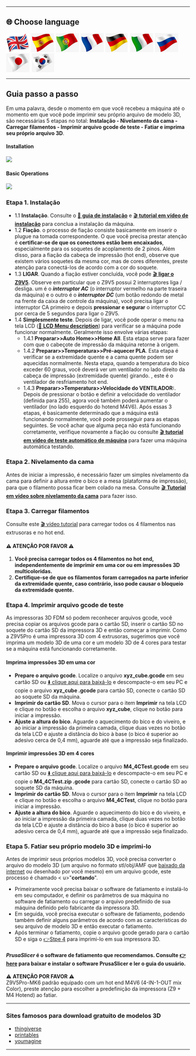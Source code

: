 [LCD_MENU]: https://github.com/ZONESTAR3D/Z9/tree/main/Z9V5/Z9V5-MK6/LCDMENU_Description.md
[PRUSA_SLICER]: https://github.com/ZONESTAR3D/Slicing-Guide/tree/master/PrusaSlicer
[VIDEO_POWERON]: https://github.com/ZONESTAR3D/Z9/assets/29502731/02fa8e57-a292-4aa5-bb7b-eaa703e3fc1b
[VIDEO_BEDLEVEL]: https://youtu.be/jNf98S0u2VQ
[VIDEO_LOADFILAMENT]: https://youtu.be/1rr4dXRxKc4

----
## <a id="choose-language">:globe_with_meridians: Choose language </a>
[![](../lanpic/EN.png)](./step_by_step.md)
[![](../lanpic/ES.png)](./step_by_step-es.md)
[![](../lanpic/PT.png)](./step_by_step-pt.md)
[![](../lanpic/FR.png)](./step_by_step-fr.md)
[![](../lanpic/DE.png)](./step_by_step-de.md)
[![](../lanpic/IT.png)](./step_by_step-it.md)
[![](../lanpic/RU.png)](./step_by_step-ru.md)
[![](../lanpic/JP.png)](./step_by_step-jp.md)
[![](../lanpic/KR.png)](./step_by_step-kr.md)

----
## Guia passo a passo
Em uma palavra, desde o momento em que você recebeu a máquina até o momento em que você pode imprimir seu próprio arquivo de modelo 3D, são necessárias 5 etapas no total: **Instalação - Nivelamento da cama - Carregar filamentos - Imprimir arquivo gcode de teste - Fatiar e imprima seu próprio arquivo 3D**.
#### Installation
[![](https://img.youtube.com/vi/pdr8nLl3T3w/0.jpg)](https://www.youtube.com/watch?v=pdr8nLl3T3w)
#### Basic Operations
[![](https://img.youtube.com/vi/GrCOZ4ADHeA/0.jpg)](https://www.youtube.com/watch?v=GrCOZ4ADHeA)

### <a id ="a1">Etapa 1. Instalação</a>
- 1.1 **Instalação**. Consulte o [:book: **guia de instalação**](./1.Installation/Installation.md) e [:clapper: **tutorial em vídeo de instalação**](https://youtu.be/pdr8nLl3T3w) para conclua a instalação da máquina.
- 1.2 **Fiação**. o processo de fiação consiste basicamente em inserir o plugue na tomada correspondente. O que você precisa prestar atenção é **certificar-se de que os conectores estão bem encaixados**, especialmente para os soquetes de acoplamento de 2 pinos. Além disso, para a fiação da cabeça de impressão (hot end), observe que existem vários soquetes da mesma cor, mas de cores diferentes, preste atenção para conectá-los de acordo com a cor do soquete.
- 1.3 **LIGAR**. Quando a fiação estiver concluída, você pode [:clapper: **ligar o Z9V5**][VIDEO_POWERON]. Observe em particular que o Z9V5 possui 2 interruptores liga / desliga. um é o ***interruptor AC*** (o interruptor vermelho na parte traseira da máquina) e o outro é o ***interruptor DC*** (um botão redondo de metal na frente da caixa de controle da máquina), você precisa ligar o interruptor CA primeiro e depois **pressionar e segurar** o interruptor CC por cerca de 5 segundos para ligar o Z9V5.
- 1.4 **Simplesmente teste**. Depois de ligar, você pode operar o menu na tela LCD ([:book: **LCD Menu description**](./2.Operation/LCDMENU_Description.md)) para verificar se a máquina pode funcionar normalmente. Geralmente isso envolve várias etapas:
   - 1.4.1 **Preparar>>Auto Home>>Home All**. Esta etapa serve para fazer com que o cabeçote de impressão da máquina retorne à origem.
   - 1.4.2 **Preparar>>Temperatura>>Pré-aquecer PLA**. Esta etapa é verificar se a extremidade quente e a cama quente podem ser aquecidas normalmente. Nesta etapa, quando a temperatura do bico exceder 60 graus, você deverá ver um ventilador no lado direito da cabeça de impressão (extremidade quente) girando. , este é o ventilador de resfriamento hot end.
   - 1.4.3 **Preparar>>Temperatura>>Velocidade do VENTILADOR:**. Depois de pressionar o botão e definir a velocidade do ventilador (definida para 255), agora você também poderá aumentar o ventilador (no lado esquerdo do hotend M4V6).
   Após essas 3 etapas, é basicamente determinado que a máquina está funcionando normalmente, você pode prosseguir para as etapas seguintes. Se você achar que alguma peça não está funcionando corretamente, verifique novamente a fiação ou consulte [:clapper: **tutorial em vídeo de teste automático de máquina**](https://youtu.be/Mf92BlmKA0A) para fazer uma máquina automática testando.

### <a id ="a2">Etapa 2. Nivelamento da cama</a>
Antes de iniciar a impressão, é necessário fazer um simples nivelamento da cama para definir a altura entre o bico e a mesa (plataforma de impressão), para que o filamento possa ficar bem colado na mesa. Consulte [:clapper: **Tutorial em vídeo sobre nivelamento da cama**][VIDEO_BEDLEVEL] para fazer isso.

### <a id ="a3">Etapa 3. Carregar filamentos</a>
Consulte este [:clapper: vídeo tutorial][VIDEO_LOADFILAMENT] para carregar todos os 4 filamentos nas extrusoras e no hot end.
#### :warning: ATENÇÃO POR FAVOR :warning:
1. **Você precisa carregar todos os 4 filamentos no hot end, independentemente de imprimir em uma cor ou em impressões 3D multicoloridas.**
2. **Certifique-se de que os filamentos foram carregados na parte inferior da extremidade quente, caso contrário, isso pode causar o bloqueio da extremidade quente.**

### <a id ="a4">Etapa 4. Imprimir arquivo gcode de teste</a>
As impressoras 3D FDM só podem reconhecer arquivos gcode, você precisa copiar os arquivos gcode para o cartão SD, inserir o cartão SD no soquete do cartão SD da impressora 3D e então começar a imprimir.
Como a Z9V5Pro é uma impressora 3D com 4 extrusoras, sugerimos que você imprima um modelo 3D de uma cor e um modelo 3D de 4 cores para testar se a máquina está funcionando corretamente.
#### Imprima impressões 3D em uma cor
- **Prepare o arquivo gcode**. Localize o arquivo **xyz_cube.gcode** em seu cartão SD ou [:arrow_down: clique aqui para baixá-lo](./3.Test_gcode/xyz_cube.zip) e descompacte-o em seu PC e copie o arquivo **xyz_cube .gcode** para cartão SD, conecte o cartão SD ao soquete SD da máquina.
- **Imprimir do cartão SD**. Mova o cursor para o item **Imprimir** na tela LCD e clique no botão e escolha o arquivo **xyz_cube**, clique no botão para iniciar a impressão.
- **Ajuste a altura do bico**. Aguarde o aquecimento do bico e do viveiro, e ao iniciar a impressão da primeira camada, clique duas vezes no botão da tela LCD e ajuste a distância do bico à base (o bico é superior ao adesivo cerca de 0,4 mm), aguarde até que a impressão seja finalizado.
#### Imprimir impressões 3D em 4 cores
- **Prepare o arquivo gcode**. Localize o arquivo **M4_4CTest.gcode** em seu cartão SD ou [:arrow_down: clique aqui para baixá-lo](./3.Test_gcode/M4_4CTest.zip) e descompacte-o em seu PC e copie o **M4_4CTest.zip .gcode** para cartão SD, conecte o cartão SD ao soquete SD da máquina.
- **Imprimir do cartão SD**. Mova o cursor para o item **Imprimir** na tela LCD e clique no botão e escolha o arquivo **M4_4CTest**, clique no botão para iniciar a impressão.
- **Ajuste a altura do bico**. Aguarde o aquecimento do bico e do viveiro, e ao iniciar a impressão da primeira camada, clique duas vezes no botão da tela LCD e ajuste a distância do bico à base (o bico é superior ao adesivo cerca de 0,4 mm), aguarde até que a impressão seja finalizado.

### <a id ="a5">Etapa 5. Fatiar seu próprio modelo 3D e imprimi-lo</a>
Antes de imprimir seus próprios modelos 3D, você precisa converter o arquivo do modelo 3D (um arquivo no formato stl/obj/AMF que [baixado da internet](#a6) ou desenhado por você mesmo) em um arquivo gcode, este processo é chamado < u>"**cortando**"</u>.
- Primeiramente você precisa baixar o software de fatiamento e instalá-lo em seu computador, e definir os parâmetros de sua máquina no software de fatiamento ou carregar o arquivo predefinido de sua máquina definido pelo fabricante da impressora 3D.
- Em seguida, você precisa executar o software de fatiamento, podendo também definir alguns parâmetros de acordo com as características do seu arquivo de modelo 3D e então executar o fatiamento.
- Após terminar o fatiamento, copie o arquivo gcode gerado para o cartão SD e siga o [:point_right:Stpe 4](#a4) para imprimi-lo em sua impressora 3D.
#### *PrusaSlicer* é o software de fatiamento que recomendamos. Consulte [:point_right:here][PRUSA_SLICER] para baixar e instalar o software PrusaSlicer e ler o guia do usuário.
:warning: **ATENÇÃO POR FAVOR** :warning:     
Z9V5Pro-MK6 padrão equipado com um hot end M4V6 (4-IN-1-OUT mix Color), preste atenção para escolher a predefinição da impressora (Z9 + M4 Hotend) ao fatiar.

----
### <a id ="a6">Sites famosos para download gratuito de modelos 3D</a>
- [thingiverse](https://www.thingiverse.com/)  
- [printables](https://www.printables.com/)  
- [youmagine](https://www.youmagine.com/)   
----
